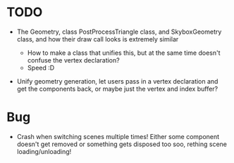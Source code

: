 # TODO

- The Geometry, class PostProcessTriangle class, and SkyboxGeometry class, and how their draw call looks is extremely similar
    - How to make a class that unifies this, but at the same time doesn't confuse the vertex declaration?
    - Speed :D

- Unify geometry generation, let users pass in a vertex declaration and get the components back, or maybe just the vertex and index buffer?



# Bug
- Crash when switching scenes multiple times! Either some component doesn't get removed or 
something gets disposed too soo, rething scene loading/unloading!
